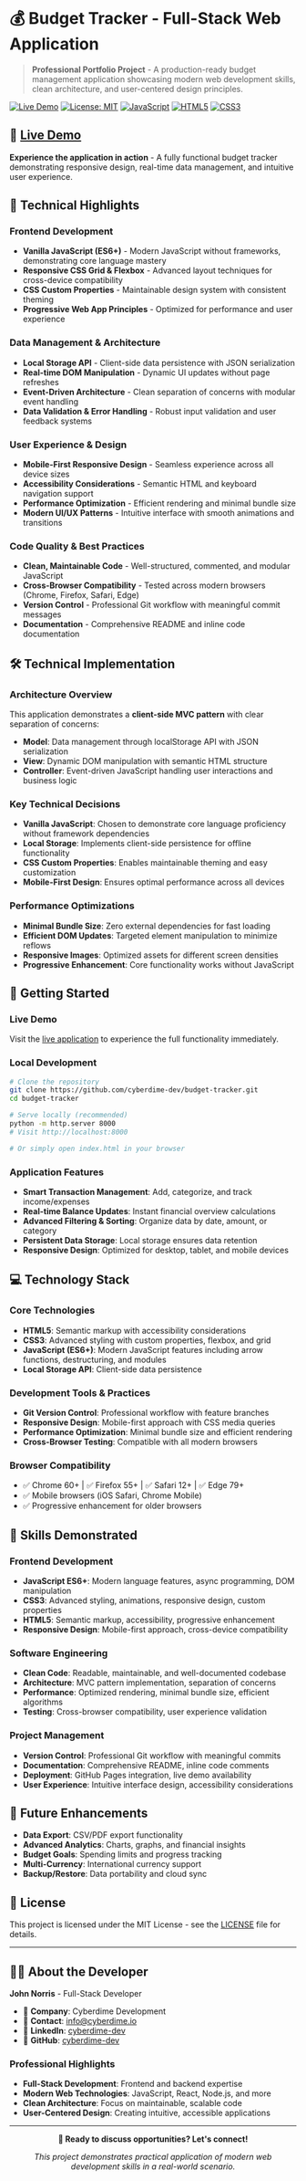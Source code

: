 # 💰 Budget Tracker - Full-Stack Web Application

> **Professional Portfolio Project** - A production-ready budget management application showcasing modern web development skills, clean architecture, and user-centered design principles.

[![Live Demo](https://img.shields.io/badge/Live%20Demo-View%20App-brightgreen.svg)](https://cyberdime-dev.github.io/budget-tracker/)
[![License: MIT](https://img.shields.io/badge/License-MIT-yellow.svg)](https://opensource.org/licenses/MIT)
[![JavaScript](https://img.shields.io/badge/JavaScript-ES6+-yellow.svg)](https://developer.mozilla.org/en-US/docs/Web/JavaScript)
[![HTML5](https://img.shields.io/badge/HTML5-E34F26.svg)](https://developer.mozilla.org/en-US/docs/Web/HTML)
[![CSS3](https://img.shields.io/badge/CSS3-1572B6.svg)](https://developer.mozilla.org/en-US/docs/Web/CSS)

## 🚀 [Live Demo](https://cyberdime-dev.github.io/budget-tracker/)

**Experience the application in action** - A fully functional budget tracker demonstrating responsive design, real-time data management, and intuitive user experience.

## 🎯 Technical Highlights

### **Frontend Development**
- **Vanilla JavaScript (ES6+)** - Modern JavaScript without frameworks, demonstrating core language mastery
- **Responsive CSS Grid & Flexbox** - Advanced layout techniques for cross-device compatibility
- **CSS Custom Properties** - Maintainable design system with consistent theming
- **Progressive Web App Principles** - Optimized for performance and user experience

### **Data Management & Architecture**
- **Local Storage API** - Client-side data persistence with JSON serialization
- **Real-time DOM Manipulation** - Dynamic UI updates without page refreshes
- **Event-Driven Architecture** - Clean separation of concerns with modular event handling
- **Data Validation & Error Handling** - Robust input validation and user feedback systems

### **User Experience & Design**
- **Mobile-First Responsive Design** - Seamless experience across all device sizes
- **Accessibility Considerations** - Semantic HTML and keyboard navigation support
- **Performance Optimization** - Efficient rendering and minimal bundle size
- **Modern UI/UX Patterns** - Intuitive interface with smooth animations and transitions

### **Code Quality & Best Practices**
- **Clean, Maintainable Code** - Well-structured, commented, and modular JavaScript
- **Cross-Browser Compatibility** - Tested across modern browsers (Chrome, Firefox, Safari, Edge)
- **Version Control** - Professional Git workflow with meaningful commit messages
- **Documentation** - Comprehensive README and inline code documentation

## 🛠️ Technical Implementation

### **Architecture Overview**
This application demonstrates a **client-side MVC pattern** with clear separation of concerns:
- **Model**: Data management through localStorage API with JSON serialization
- **View**: Dynamic DOM manipulation with semantic HTML structure
- **Controller**: Event-driven JavaScript handling user interactions and business logic

### **Key Technical Decisions**
- **Vanilla JavaScript**: Chosen to demonstrate core language proficiency without framework dependencies
- **Local Storage**: Implements client-side persistence for offline functionality
- **CSS Custom Properties**: Enables maintainable theming and easy customization
- **Mobile-First Design**: Ensures optimal performance across all devices

### **Performance Optimizations**
- **Minimal Bundle Size**: Zero external dependencies for fast loading
- **Efficient DOM Updates**: Targeted element manipulation to minimize reflows
- **Responsive Images**: Optimized assets for different screen densities
- **Progressive Enhancement**: Core functionality works without JavaScript

## 🚀 Getting Started

### **Live Demo**
Visit the [live application](https://cyberdime-dev.github.io/budget-tracker/) to experience the full functionality immediately.

### **Local Development**
```bash
# Clone the repository
git clone https://github.com/cyberdime-dev/budget-tracker.git
cd budget-tracker

# Serve locally (recommended)
python -m http.server 8000
# Visit http://localhost:8000

# Or simply open index.html in your browser
```

### **Application Features**
- **Smart Transaction Management**: Add, categorize, and track income/expenses
- **Real-time Balance Updates**: Instant financial overview calculations
- **Advanced Filtering & Sorting**: Organize data by date, amount, or category
- **Persistent Data Storage**: Local storage ensures data retention
- **Responsive Design**: Optimized for desktop, tablet, and mobile devices

## 💻 Technology Stack

### **Core Technologies**
- **HTML5**: Semantic markup with accessibility considerations
- **CSS3**: Advanced styling with custom properties, flexbox, and grid
- **JavaScript (ES6+)**: Modern JavaScript features including arrow functions, destructuring, and modules
- **Local Storage API**: Client-side data persistence

### **Development Tools & Practices**
- **Git Version Control**: Professional workflow with feature branches
- **Responsive Design**: Mobile-first approach with CSS media queries
- **Performance Optimization**: Minimal bundle size and efficient rendering
- **Cross-Browser Testing**: Compatible with all modern browsers

### **Browser Compatibility**
- ✅ Chrome 60+ | ✅ Firefox 55+ | ✅ Safari 12+ | ✅ Edge 79+
- ✅ Mobile browsers (iOS Safari, Chrome Mobile)
- ✅ Progressive enhancement for older browsers

## 🎯 Skills Demonstrated

### **Frontend Development**
- **JavaScript ES6+**: Modern language features, async programming, DOM manipulation
- **CSS3**: Advanced styling, animations, responsive design, custom properties
- **HTML5**: Semantic markup, accessibility, progressive enhancement
- **Responsive Design**: Mobile-first approach, cross-device compatibility

### **Software Engineering**
- **Clean Code**: Readable, maintainable, and well-documented codebase
- **Architecture**: MVC pattern implementation, separation of concerns
- **Performance**: Optimized rendering, minimal bundle size, efficient algorithms
- **Testing**: Cross-browser compatibility, user experience validation

### **Project Management**
- **Version Control**: Professional Git workflow with meaningful commits
- **Documentation**: Comprehensive README, inline code comments
- **Deployment**: GitHub Pages integration, live demo availability
- **User Experience**: Intuitive interface design, accessibility considerations

## 🚀 Future Enhancements

- **Data Export**: CSV/PDF export functionality
- **Advanced Analytics**: Charts, graphs, and financial insights
- **Budget Goals**: Spending limits and progress tracking
- **Multi-Currency**: International currency support
- **Backup/Restore**: Data portability and cloud sync

## 📄 License

This project is licensed under the MIT License - see the [LICENSE](LICENSE) file for details.

---

## 👨‍💻 About the Developer

**John Norris** - Full-Stack Developer

- 🏢 **Company**: Cyberdime Development
- 📧 **Contact**: [info@cyberdime.io](mailto:info@cyberdime.io)
- 💼 **LinkedIn**: [cyberdime-dev](https://www.linkedin.com/in/cyberdime-dev)
- 🐙 **GitHub**: [cyberdime-dev](https://github.com/cyberdime-dev)

### **Professional Highlights**
- **Full-Stack Development**: Frontend and backend expertise
- **Modern Web Technologies**: JavaScript, React, Node.js, and more
- **Clean Architecture**: Focus on maintainable, scalable code
- **User-Centered Design**: Creating intuitive, accessible applications

---

<div align="center">

**🚀 Ready to discuss opportunities? Let's connect!**

*This project demonstrates practical application of modern web development skills in a real-world scenario.*

</div>